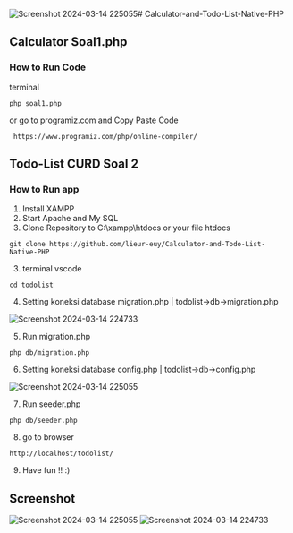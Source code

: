 ![Screenshot 2024-03-14 225055](https://github.com/lieur-euy/Calculator-and-Todo-List-Native-PHP/assets/57533243/60f0fcf9-1668-45d9-9591-1e109f6e4ec5)# Calculator-and-Todo-List-Native-PHP
###
## Calculator Soal1.php
### How to Run Code
terminal
```
php soal1.php
```
or
go to programiz.com and Copy Paste Code

```
 https://www.programiz.com/php/online-compiler/
```
## Todo-List CURD Soal 2
### How to Run app
1. Install XAMPP
2. Start Apache and My SQL
3. Clone Repository to C:\xampp\htdocs or your file htdocs
```
git clone https://github.com/lieur-euy/Calculator-and-Todo-List-Native-PHP
```
3. terminal vscode
```
cd todolist 
```
4. Setting koneksi database migration.php | todolist->db->migration.php

![Screenshot 2024-03-14 224733](https://github.com/lieur-euy/Calculator-and-Todo-List-Native-PHP/assets/57533243/f02e2f90-fd35-47e8-b983-da371f5fb8d7)

5. Run migration.php
```
php db/migration.php
```
6. Setting koneksi database config.php | todolist->db->config.php

![Screenshot 2024-03-14 225055](https://github.com/lieur-euy/Calculator-and-Todo-List-Native-PHP/assets/57533243/1d98432e-d825-4ba0-9ad9-a7a81ea469c6)

7. Run seeder.php
```
php db/seeder.php
```
8. go to browser
```
http://localhost/todolist/
```
9. Have fun !! :)

## Screenshot
![Screenshot 2024-03-14 225055](https://github.com/lieur-euy/Calculator-and-Todo-List-Native-PHP/assets/57533243/2d85f891-a3d6-4157-9233-2c860041d6d3)
![Screenshot 2024-03-14 224733](https://github.com/lieur-euy/Calculator-and-Todo-List-Native-PHP/assets/57533243/724c8d22-b261-4459-acdd-a6d5f245fada)
